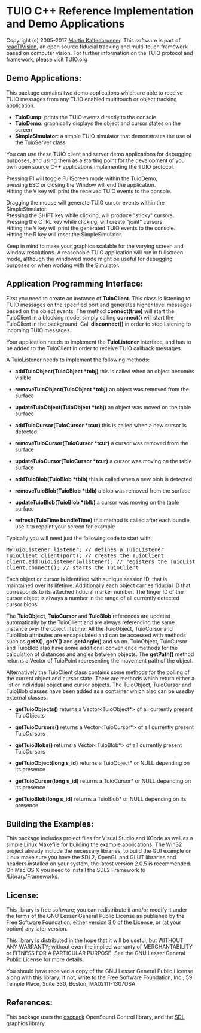 # TUIO C++ Reference Implementation and Demo Applications

Copyright (c) 2005-2017 [Martin Kaltenbrunner](http://modin.yuri.at/). 
This software is part of 
[reacTIVision](http://reactivision.sourceforge.net/), an open source 
fiducial tracking and multi-touch framework based on computer vision. 
For further information on the TUIO protocol and framework, please visit 
[TUIO.org](http://www.tuio.org/)

## Demo Applications:

This package contains two demo applications which are able to receive 
TUIO messages from any TUIO enabled multitouch or object tracking 
application.

*   **TuioDump**: prints the TUIO events directly to the console
*   **TuioDemo**: graphically displays the object and cursor states on 
the screen
*   **SimpleSimulator**: a simple TUIO simulator that demonstrates the 
use of the TuioServer class

You can use these TUIO client and server demo applications for debugging 
purposes, and using them as a starting point for the development of you 
own open source C++ applications implementing the TUIO protocol.

Pressing F1 will toggle FullScreen mode within the TuioDemo,  
pressing ESC or closing the Window will end the application.  
Hitting the V key will print the received TUIO events to the console.

Dragging the mouse will generate TUIO cursor events within the 
SimpleSimulator.  
Pressing the SHIFT key while clicking, will produce "sticky" cursors.  
Pressing the CTRL key while clicking, will create "joint" cursors.  
Hitting the V key will print the generated TUIO events to the console.  
Hitting the R key will reset the SimpleSimulator.

Keep in mind to make your graphics scalable for the varying screen and 
window resolutions. A reasonable TUIO application will run in fullscreen 
mode, although the windowed mode might be useful for debugging purposes 
or when working with the Simulator.

## Application Programming Interface:

First you need to create an instance of **TuioClient**. This class is 
listening to TUIO messages on the specified port and generates higher 
level messages based on the object events. The method **connect(true)** 
will start the TuioClient in a blocking mode, simply calling 
**connect()** will start the TuioClient in the background. Call 
**disconnect()** in order to stop listening to incoming TUIO messages.

Your application needs to implement the **TuioListener** interface, and 
has to be added to the TuioClient in order to receive TUIO callback 
messages.

A TuioListener needs to implement the following methods:

*   **addTuioObject(TuioObject \*tobj)** this is called when an object 
becomes visible
*   **removeTuioObject(TuioObject \*tobj)** an object was removed from 
the surface
*   **updateTuioObject(TuioObject \*tobj)** an object was moved on the 
table surface

*   **addTuioCursor(TuioCursor \*tcur)** this is called when a new cursor 
is detected
*   **removeTuioCursor(TuioCursor \*tcur)** a cursor was removed from the 
surface
*   **updateTuioCursor(TuioCursor \*tcur)** a cursor was moving on the 
table surface

*   **addTuioBlob(TuioBlob \*tblb)** this is called when a new blob is 
detected
*   **removeTuioBlob(TuioBlob \*tblb)** a blob was removed from the 
surface
*   **updateTuioBlob(TuioBlob \*tblb)** a cursor was moving on the table 
surface

*   **refresh(TuioTime bundleTime)** this method is called after each 
bundle, use it to repaint your screen for example

Typically you will need just the following code to start with:

<pre>MyTuioListener listener; // defines a TuioListener
TuioClient client(port); // creates the TuioClient
client.addTuioListener(&listener); // registers the TuioListener
client.connect(); // starts the TuioClient
</pre>

Each object or cursor is identified with aunique session ID, that is 
maintained over its lifetime. Additionally each object carries fiducial 
ID that corresponds to its attached fiducial marker number. The finger 
ID of the cursor object is always a number in the range of all currently 
detected cursor blobs.

The **TuioObject**, **TuioCursor** and **TuioBlob** references are 
updated automatically by the TuioClient and are always referencing the 
same instance over the object lifetime. All the TuioObject, TuioCursor 
and TuioBlob attributes are encapsulated and can be accessed with 
methods such as **getX()**, **getY()** and **getAngle()** and so on. 
TuioObject, TuioCursor and TuioBlob also have some additional 
convenience methods for the calculation of distances and angles between 
objects. The **getPath()** method returns a Vector of TuioPoint 
representing the movement path of the object.

Alternatively the TuioClient class contains some methods for the polling 
of the current object and cursor state. There are methods which return 
either a list or individual object and cursor objects. The TuioObject, 
TuioCursor and TuioBlob classes have been added as a container which 
also can be usedby external classes.

*   **getTuioObjects()** returns a Vector<TuioObject*> of all currently 
present TuioObjects
*   **getTuioCursors()** returns a Vector<TuioCursor*> of all currently 
present TuioCursors
*   **getTuioBlobs()** returns a Vector<TuioBlob*> of all currently 
present TuioCursors

*   **getTuioObject(long s_id)** returns a TuioObject* or NULL depending 
on its presence
*   **getTuioCursor(long s_id)** returns a TuioCursor* or NULL depending 
on its presence
*   **getTuioBlob(long s_id)** returns a TuioBlob* or NULL depending on 
its presence

## Building the Examples:

This package includes project files for Visual Studio and XCode as well 
as a simple Linux Makefile for building the example applications. The 
Win32 project already include the necessary libraries, to build the GUI 
example on Linux make sure you have the SDL2, OpenGL and GLUT libraries 
and headers installed on your system, the latest version 2.0.5 is 
recommended. On Mac OS X you need to install the SDL2 Framework to 
/Library/Frameworks.

## License:

This library is free software; you can redistribute it and/or modify it 
under the terms of the GNU Lesser General Public License as published by 
the Free Software Foundation; either version 3.0 of the License, or (at 
your option) any later version.

This library is distributed in the hope that it will be useful, but 
WITHOUT ANY WARRANTY; without even the implied warranty of 
MERCHANTABILITY or FITNESS FOR A PARTICULAR PURPOSE. See the GNU Lesser 
General Public License for more details.

You should have received a copy of the GNU Lesser General Public License 
along with this library; if not, write to the Free Software Foundation, 
Inc., 59 Temple Place, Suite 330, Boston, MA02111-1307USA

## References:

This package uses the [oscpack](http://www.rossbencina.com/code/oscpack) 
OpenSound Control library, and the [SDL](http://www.libsdl.org/) 
graphics library.

